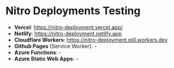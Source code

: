 # Nitro Deployments Testing

- **Vercel**: https://nitro-deployment.vercel.app/
- **Netlify**: https://nitro-deployment.netlify.app
- **Cloudflare Workers**: https://nitro-deployment.pi0.workers.dev
- **Github Pages** (Service Worker): -
- **Azure Functions**: -
- **Azure Static Web Apps**: -

